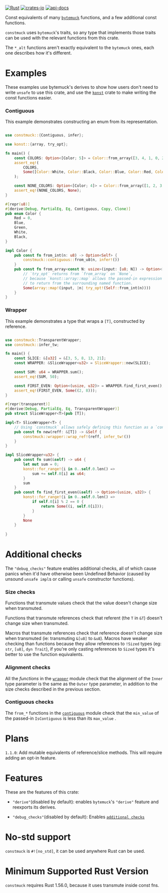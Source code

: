[![Rust](https://github.com/rodrimati1992/constmuck/workflows/Rust/badge.svg)](https://github.com/rodrimati1992/constmuck/actions)
[![crates-io](https://img.shields.io/crates/v/constmuck.svg)](https://crates.io/crates/constmuck)
[![api-docs](https://docs.rs/constmuck/badge.svg)](https://docs.rs/constmuck/*)


Const equivalents of many [`bytemuck`] functions,
and a few additional const functions.

`constmuck` uses `bytemuck`'s traits,
so any type that implements those traits can be used with the 
relevant functions from this crate.

The `*_alt` functions aren't exactly equivalent to the `bytemuck` ones,
each one describes how it's different.

# Examples

These examples use bytemuck's derives to show how users don't need to
write `unsafe` to use this crate,
and use the [`konst`] crate to make writing the const functions easier.

### Contiguous

This example demonstrates constructing an enum from its representation.

```rust

use constmuck::{Contiguous, infer};

use konst::{array, try_opt};

fn main() {
    const COLORS: Option<[Color; 5]> = Color::from_array([3, 4, 1, 0, 2]);
    assert_eq!(
        COLORS,
        Some([Color::White, Color::Black, Color::Blue, Color::Red, Color::Green]),
    );

    const NONE_COLORS: Option<[Color; 4]> = Color::from_array([1, 2, 3, 5]);
    assert_eq!(NONE_COLORS, None);
}

#[repr(u8)]
#[derive(Debug, PartialEq, Eq, Contiguous, Copy, Clone)]
pub enum Color {
    Red = 0,
    Blue,
    Green,
    White,
    Black,
}

impl Color {
    pub const fn from_int(n: u8) -> Option<Self> {
        constmuck::contiguous::from_u8(n, infer!())
    }
    pub const fn from_array<const N: usize>(input: [u8; N]) -> Option<[Self; N]> {
        // `try_opt` returns from `from_array` on `None`,
        // because `konst::array::map` allows the passed-in expression
        // to return from the surrounding named function.
        Some(array::map!(input, |n| try_opt!(Self::from_int(n))))
    }
}


```

### Wrapper

This example demonstrates a type that wraps a `[T]`, constructed by reference.

```rust

use constmuck::TransparentWrapper;
use constmuck::infer_tw;

fn main() {
    const SLICE: &[u32] = &[3, 5, 8, 13, 21];
    const WRAPPER: &SliceWrapper<u32> = SliceWrapper::new(SLICE);

    const SUM: u64 = WRAPPER.sum();
    assert_eq!(SUM, 50);

    const FIRST_EVEN: Option<(usize, u32)> = WRAPPER.find_first_even();
    assert_eq!(FIRST_EVEN, Some((2, 8)));
}

#[repr(transparent)]
#[derive(Debug, PartialEq, Eq, TransparentWrapper)]
pub struct SliceWrapper<T>(pub [T]);

impl<T> SliceWrapper<T> {
    // Using `constmuck` allows safely defining this function as a `const fn`
    pub const fn new(reff: &[T]) -> &Self {
        constmuck::wrapper::wrap_ref!(reff, infer_tw!())
    }
}

impl SliceWrapper<u32> {
    pub const fn sum(&self) -> u64 {
        let mut sum = 0;
        konst::for_range!{i in 0..self.0.len() =>
            sum += self.0[i] as u64;
        }
        sum
    }
    pub const fn find_first_even(&self) -> Option<(usize, u32)> {
        konst::for_range!{i in 0..self.0.len() =>
            if self.0[i] % 2 == 0 {
                return Some((i, self.0[i]));
            }
        }
        None
    }
    
}


```

# Additional checks

The `"debug_checks"` feature enables additional checks,
all of which cause panics when it'd have otherwise been Undefined Behavior
(caused by unsound `unsafe impl`s or calling `unsafe` constructor functions).

### Size checks

Functions that transmute values check that the value doesn't change size when transmuted.

Functions that transmute references check that referent (the `T` in `&T`)
doesn't change size when transmuted.

Macros that transmute references check that reference doesn't change size when transmuted
(ie: transmuting `&[u8]` to `&u8`).
Macros have weaker checking than functions because they allow references to `!Sized` types 
(eg: `str`, `[u8]`, `dyn Trait`),
if you're only casting references to `Sized` types it's better to use the function equivalents.


### Alignment checks

All the *functions* in the [`wrapper`] module check that the alignment of the 
`Inner` type parameter is the same as the `Outer` type parameter,
in addition to the size checks described in the previous section.

### Contiguous checks

The `from_*` functions in the [`contiguous`] module check that the 
`min_value` of the passed-in `IsContiguous` is less than its `max_value` .

# Plans

`1.1.0`: Add mutable equivalents of reference/slice methods.
This will require adding an opt-in feature.

# Features

These are the features of this crate:

- `"derive"`(disabled by default):
enables `bytemuck`'s `"derive"` feature and reexports its derives.

- `"debug_checks"`(disabled by default):
Enables [`additional checks`](#additional-checks)

# No-std support

`constmuck` is `#![no_std]`, it can be used anywhere Rust can be used.

# Minimum Supported Rust Version

`constmuck` requires Rust 1.56.0, because it uses transmute inside const fns.


[`bytemuck`]: https://docs.rs/bytemuck/1.*/bytemuck/
[`konst`]: https://docs.rs/konst/*/konst/index.html
[`contiguous`]: https://docs.rs/constmuck/*/constmuck/contiguous/index.html
[`wrapper`]: https://docs.rs/constmuck/*/constmuck/wrapper/index.html

